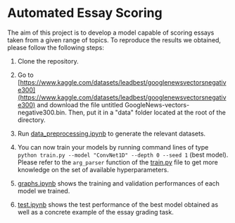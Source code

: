 # Automated Essay Scoring

The aim of this project is to develop a model capable of scoring essays taken from a given range of topics.
To reproduce the results we obtained, please follow the following steps:

1. Clone the repository.

2. Go to [https://www.kaggle.com/datasets/leadbest/googlenewsvectorsnegative300](https://www.kaggle.com/datasets/leadbest/googlenewsvectorsnegative300) and download the file untitled GoogleNews-vectors-negative300.bin. Then, put it in a "data" folder located at the root of the directory.

3. Run [data_preprocessing.ipynb](data_preprocessing.ipynb) to generate the relevant datasets.

4. You can now train your models by running command lines of type `python train.py --model "ConvNet1D" --depth 0 --seed 1` (best model). Please refer to the `arg_parser` function of the [train.py](train.py) file to get more knowledge on the set of available hyperparameters.

5. [graphs.ipynb](graphs.ipynb) shows the training and validation performances of each model we trained.

6. [test.ipynb](test.ipynb) shows the test performance of the best model obtained as well as a concrete example of the essay grading task.
